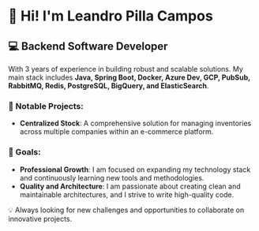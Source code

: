 # 👋 Hi! I'm Leandro Pilla Campos

## 💻 Backend Software Developer

With 3 years of experience in building robust and scalable solutions. My main stack includes **Java, Spring Boot, Docker, Azure Dev, GCP, PubSub, RabbitMQ, Redis, PostgreSQL, BigQuery, and ElasticSearch**.

### 🚀 Notable Projects:
- **Centralized Stock**: A comprehensive solution for managing inventories across multiple companies within an e-commerce platform.

### 🎯 Goals:
- **Professional Growth**: I am focused on expanding my technology stack and continuously learning new tools and methodologies.
- **Quality and Architecture**: I am passionate about creating clean and maintainable architectures, and I strive to write high-quality code.

💡 Always looking for new challenges and opportunities to collaborate on innovative projects.
